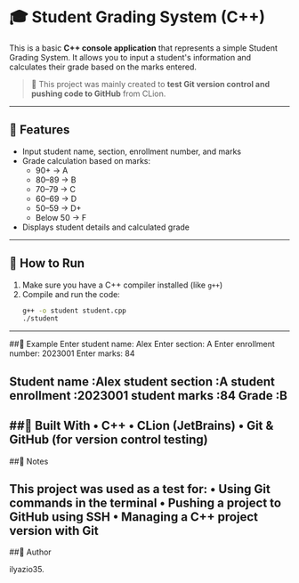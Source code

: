 # 🎓 Student Grading System (C++)

This is a basic **C++ console application** that represents a simple Student Grading System. It allows you to input a student's information and calculates their grade based on the marks entered.

> 📌 This project was mainly created to **test Git version control and pushing code to GitHub** from CLion.

---

## 🧠 Features

- Input student name, section, enrollment number, and marks
- Grade calculation based on marks:
  - 90+ → A
  - 80–89 → B
  - 70–79 → C
  - 60–69 → D
  - 50–59 → D+
  - Below 50 → F
- Displays student details and calculated grade

---

## 🚀 How to Run

1. Make sure you have a C++ compiler installed (like `g++`)
2. Compile and run the code:
   ```bash
   g++ -o student student.cpp
   ./student
   
---
##🧪 Example
Enter student name: Alex
Enter section: A
Enter enrollment number: 2023001
Enter marks: 84

Student name :Alex
student section :A
student enrollment :2023001
student marks :84
Grade :B
---
##🧰 Built With
	•	C++
	•	CLion (JetBrains)
	•	Git & GitHub (for version control testing)
---
##📌 Notes

This project was used as a test for:
	•	Using Git commands in the terminal
	•	Pushing a project to GitHub using SSH
	•	Managing a C++ project version with Git
---
##🔗 Author

ilyazio35.
